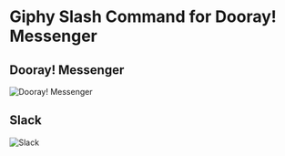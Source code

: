 # Giphy Slash Command for Dooray! Messenger

## Dooray! Messenger
![Dooray! Messenger](/../develop/images/dooray.png "Dooray! Messenger")

## Slack
![Slack](/../develop/images/slack.png "Slack")

